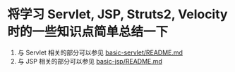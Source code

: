 # 将学习 Servlet, JSP, Struts2, Velocity 时的一些知识点简单总结一下
1. 与 Servlet 相关的部分可以参见 [basic-servlet/README.md](basic-servlet/README.md)
2. 与 JSP 相关的部分可以参见 [basic-jsp/README.md](basic-jsp/README.md)